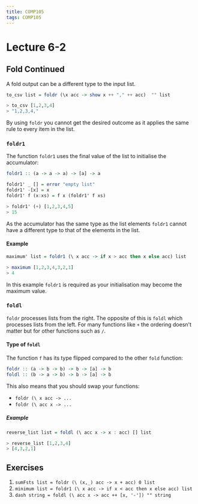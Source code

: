 ```yaml
---
title: COMP105
tags: COMP105
---
```

# Lecture 6-2
## Fold Continued
A fold output can be a different type to the input list.

```haskell
to_csv list = foldr (\x acc -> show x ++ "," ++ acc)  "" list

> to_csv [1,2,3,4]
> "1,2,3,4,"
```

By using `foldr` you cannot get the desired outcome as it applies the same rule to every item in the list.

### `foldr1`
The function `foldr1` uses the final value of the list to initialise the accumulator:

```haskell
foldr1 :: (a -> a -> a) -> [a] -> a

foldr1' _ [] = error "empty list"
foldr1' -[x] = x
foldr1' f (x:xs) = f x (foldr1' f xs)

> foldr1' (+) [1,2,3,4,5]
> 15
```

As the accumulator has the same type as the list elements `foldr1` cannot have a different type to that of the elements in the list.

#### Example

```haskell
maximum' list = foldr1 (\ x acc -> if x > acc then x else acc) list

> maximum [1,2,3,4,3,2,1]
> 4
```

In this example `foldr1` is required as your initialisation may become the maximum value.

### `foldl`
`foldr` processes lists from the right. The opposite of this is `foldl` which processes lists from the left. For many functions like `+` the ordering doesn't matter but for other functions such as `/`.

#### Type of `foldl`
The function `f` has its type flipped compared to the other `fold` function:

```haskell
foldr :: (a -> b -> b) -> b -> [a] -> b
foldl :: (b -> a -> b) -> b -> [a] -> b
```

This also means that you should swap your functions:

* `foldr (\ x acc -> ...`
* `foldr (\ acc x -> ...`

##### Example

```haskell
reverse_list list = foldl (\ acc x -> x : acc) [] list

> reverse_list [1,2,3,4]
> [4,3,2,1]
```

## Exercises
1. `sumFsts list = foldr (\ (x,_) acc -> x + acc) 0 list`
1. `minimum list = foldr1 (\ x acc -> if x < acc then x else acc) list`
1. `dash string = foldl (\ acc x -> acc ++ [x, '-']) "" string`